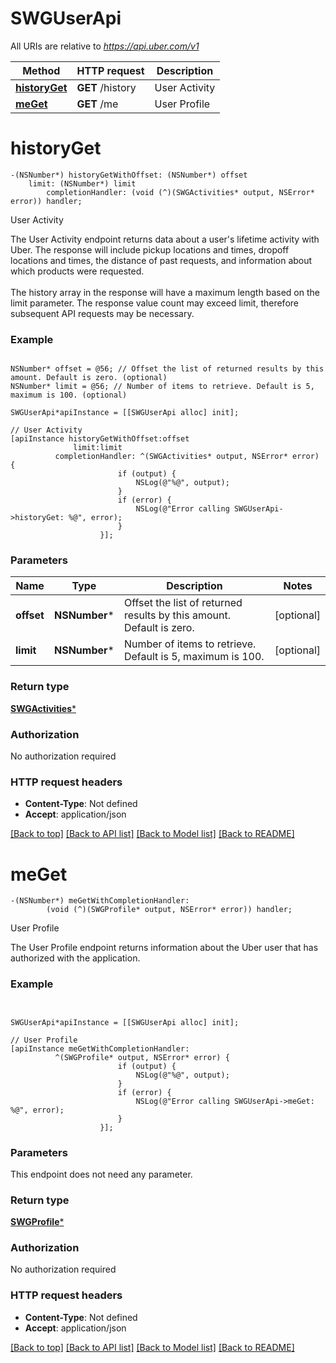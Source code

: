 # SWGUserApi

All URIs are relative to *https://api.uber.com/v1*

Method | HTTP request | Description
------------- | ------------- | -------------
[**historyGet**](SWGUserApi.md#historyget) | **GET** /history | User Activity
[**meGet**](SWGUserApi.md#meget) | **GET** /me | User Profile


# **historyGet**
```objc
-(NSNumber*) historyGetWithOffset: (NSNumber*) offset
    limit: (NSNumber*) limit
        completionHandler: (void (^)(SWGActivities* output, NSError* error)) handler;
```

User Activity

The User Activity endpoint returns data about a user's lifetime activity with Uber. The response will include pickup locations and times, dropoff locations and times, the distance of past requests, and information about which products were requested.<br><br>The history array in the response will have a maximum length based on the limit parameter. The response value count may exceed limit, therefore subsequent API requests may be necessary.

### Example 
```objc

NSNumber* offset = @56; // Offset the list of returned results by this amount. Default is zero. (optional)
NSNumber* limit = @56; // Number of items to retrieve. Default is 5, maximum is 100. (optional)

SWGUserApi*apiInstance = [[SWGUserApi alloc] init];

// User Activity
[apiInstance historyGetWithOffset:offset
              limit:limit
          completionHandler: ^(SWGActivities* output, NSError* error) {
                        if (output) {
                            NSLog(@"%@", output);
                        }
                        if (error) {
                            NSLog(@"Error calling SWGUserApi->historyGet: %@", error);
                        }
                    }];
```

### Parameters

Name | Type | Description  | Notes
------------- | ------------- | ------------- | -------------
 **offset** | **NSNumber***| Offset the list of returned results by this amount. Default is zero. | [optional] 
 **limit** | **NSNumber***| Number of items to retrieve. Default is 5, maximum is 100. | [optional] 

### Return type

[**SWGActivities***](SWGActivities.md)

### Authorization

No authorization required

### HTTP request headers

 - **Content-Type**: Not defined
 - **Accept**: application/json

[[Back to top]](#) [[Back to API list]](../README.md#documentation-for-api-endpoints) [[Back to Model list]](../README.md#documentation-for-models) [[Back to README]](../README.md)

# **meGet**
```objc
-(NSNumber*) meGetWithCompletionHandler: 
        (void (^)(SWGProfile* output, NSError* error)) handler;
```

User Profile

The User Profile endpoint returns information about the Uber user that has authorized with the application.

### Example 
```objc


SWGUserApi*apiInstance = [[SWGUserApi alloc] init];

// User Profile
[apiInstance meGetWithCompletionHandler: 
          ^(SWGProfile* output, NSError* error) {
                        if (output) {
                            NSLog(@"%@", output);
                        }
                        if (error) {
                            NSLog(@"Error calling SWGUserApi->meGet: %@", error);
                        }
                    }];
```

### Parameters
This endpoint does not need any parameter.

### Return type

[**SWGProfile***](SWGProfile.md)

### Authorization

No authorization required

### HTTP request headers

 - **Content-Type**: Not defined
 - **Accept**: application/json

[[Back to top]](#) [[Back to API list]](../README.md#documentation-for-api-endpoints) [[Back to Model list]](../README.md#documentation-for-models) [[Back to README]](../README.md)


